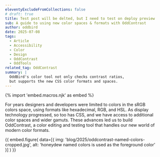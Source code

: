 ```yaml
---
eleventyExcludeFromCollections: false
# draft: true
title: Test post will be delted, but I need to test on deploy preview
sub: A guide to using new color spaces & formats with OddContrast
author: oddbird
date: 2025-07-08
tags:
  - Article
  - Accessibility
  - Color
  - Design
  - OddContrast
  - OddTools
related_tag: OddContrast
summary: |
  OddBird's color tool not only checks contrast ratios,
  but supports the new CSS color formats and spaces.
---
```


{% import 'embed.macros.njk' as embed %}

For years designers and developers were limited to colors in the sRGB colors
space, using formats like hexadecimal, RGB, and HSL. As display technology
progressed, so too has CSS, and we have access to additional color spaces and
wider gamuts. These advances led us to build OddContrast, a color editing and
testing tool that handles our new world of modern color formats.

{{ embed.figure(
  data=[{
    img: 'blog/2025/oddcontrast-named-colors-cropped.jpg',
    alt: 'honeydew named colors is used as the foreground color'
  }]
) }}
